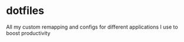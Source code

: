 # dotfiles
All my custom remapping and configs for different applications I use to boost productivity
